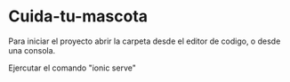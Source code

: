 # Cuida-tu-mascota

Para iniciar el proyecto abrir la carpeta desde el editor de codigo, o desde una consola.

Ejercutar el comando "ionic serve"
